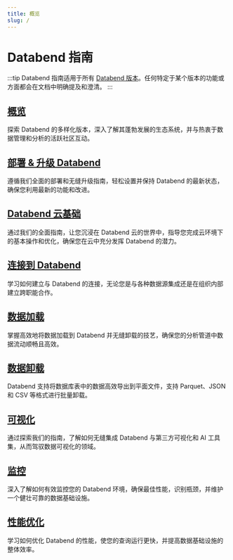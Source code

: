 ```yaml
---
title: 概览
slug: /
---
```


# Databend 指南

:::tip
Databend 指南适用于所有 [Databend 版本](00-editions/index.md)。任何特定于某个版本的功能或方面都会在文档中明确提及和澄清。
:::

[概览](index.md)
---
探索 Databend 的多样化版本，深入了解其蓬勃发展的生态系统，并与热衷于数据管理和分析的活跃社区互动。

[部署 & 升级 Databend](../10-deploy/index.md)
---
遵循我们全面的部署和无缝升级指南，轻松设置并保持 Databend 的最新状态，确保您利用最新的功能和改进。

[Databend 云基础](../20-cloud/index.md)
---
通过我们的全面指南，让您沉浸在 Databend 云的世界中，指导您完成云环境下的基本操作和优化，确保您在云中充分发挥 Databend 的潜力。

[连接到 Databend](../30-sql-clients/index.md)
---
学习如何建立与 Databend 的连接，无论您是与各种数据源集成还是在组织内部建立跨职能合作。

[数据加载](../40-load-data/index.md)
---
掌握高效地将数据加载到 Databend 并无缝卸载的技艺，确保您的分析管道中数据流动顺畅且高效。

[数据卸载](../50-unload-data/index.md)
---
Databend 支持将数据库表中的数据高效导出到平面文件，支持 Parquet、JSON 和 CSV 等格式进行批量卸载。

[可视化](../60-visualize/index.md)
---
通过探索我们的指南，了解如何无缝集成 Databend 与第三方可视化和 AI 工具集，从而驾驭数据可视化的领域。

[监控](../70-monitor/index.md)
---
深入了解如何有效监控您的 Databend 环境，确保最佳性能，识别瓶颈，并维护一个健壮可靠的数据基础设施。

[性能优化](../80-performance-optimization/index.md)
---
学习如何优化 Databend 的性能，使您的查询运行更快，并提高数据基础设施的整体效率。